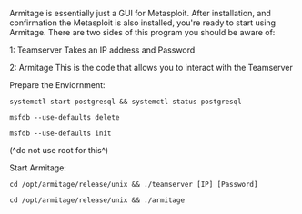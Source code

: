 Armitage is essentially just a GUI for Metasploit. After installation, and confirmation the Metasploit is also installed, you're ready to start using Armitage. There are two sides of this program you should be aware of:

1: Teamserver
    Takes an IP address and Password

2: Armitage
    This is the code that allows you to interact with the Teamserver

Prepare the Enviornment:

```
systemctl start postgresql && systemctl status postgresql
```

```
msfdb --use-defaults delete

msfdb --use-defaults init
```
(^do not use root for this^)

Start Armitage:

```
cd /opt/armitage/release/unix && ./teamserver [IP] [Password]
```
```
cd /opt/armitage/release/unix && ./armitage
```

